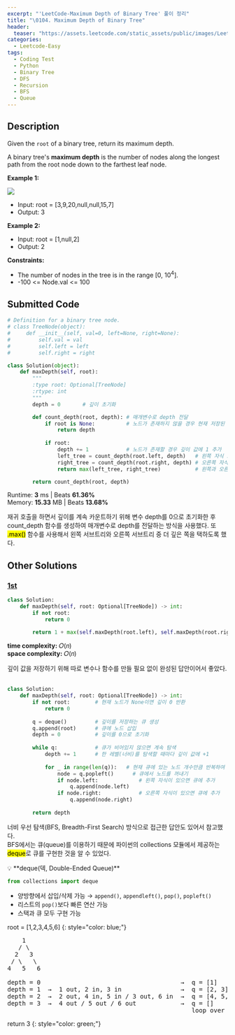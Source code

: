 ```yaml
---
excerpt: "'LeetCode-Maximum Depth of Binary Tree' 풀이 정리"
title: "\0104. Maximum Depth of Binary Tree"
header:
  teaser: "https://assets.leetcode.com/static_assets/public/images/LeetCode_Sharing.png"
categories:
  - Leetcode-Easy
tags:
  - Coding Test
  - Python
  - Binary Tree
  - DFS
  - Recursion
  - BFS
  - Queue
---
```


## <i class="fa-solid fa-file-lines"></i> Description

Given the `root` of a binary tree, return its maximum depth.

A binary tree's **maximum depth** is the number of nodes along the longest path from the root node down to the farthest leaf node.

**Example 1:**

![](https://assets.leetcode.com/uploads/2020/11/26/tmp-tree.jpg)

- Input: root = [3,9,20,null,null,15,7]
- Output: 3

**Example 2:**

- Input: root = [1,null,2]
- Output: 2

**Constraints:**

- The number of nodes in the tree is in the range [0, 10<sup>4</sup>].
- -100 <= Node.val <= 100

## <i class="fa-solid fa-cloud-arrow-up"></i> Submitted Code

```python
# Definition for a binary tree node.
# class TreeNode(object):
#     def __init__(self, val=0, left=None, right=None):
#         self.val = val
#         self.left = left
#         self.right = right

class Solution(object):
    def maxDepth(self, root):
        """
        :type root: Optional[TreeNode]
        :rtype: int
        """
        depth = 0       # 깊이 초기화

        def count_depth(root, depth): # 매개변수로 depth 전달
            if root is None:          # 노드가 존재하지 않을 경우 현재 저장된 깊이 값 그대로 반환
                return depth
            
            if root:
                depth += 1            # 노드가 존재할 경우 깊이 값에 1 추가
                left_tree = count_depth(root.left, depth)   # 왼쪽 자식 노드에서 재귀 호출
                right_tree = count_depth(root.right, depth) # 오른쪽 자식 노드에서 재귀 호출
                return max(left_tree, right_tree)           # 왼쪽과 오른쪽 중 더 큰 깊이 값 반환

        return count_depth(root, depth)
```
<i class="fa-solid fa-clock"></i> Runtime: **3** ms \| Beats **61.36%**    
<i class="fa-solid fa-memory"></i> Memory: **15.33** MB \| Beats **13.68%**

재귀 호출을 하면서 깊이를 계속 카운트하기 위해 변수 depth를 0으로 초기화한 후 count_depth 함수를 생성하여 매개변수로 depth를 전달하는 방식을 사용했다. 또 <mark>.max()</mark> 함수를 사용해서 왼쪽 서브트리와 오른쪽 서브트리 중 더 깊은 쪽을 택하도록 했다.

## <i class="fa-solid fa-flask"></i> Other Solutions

### <a href="https://leetcode.com/problems/maximum-depth-of-binary-tree/solutions/6093733/video-dfs-and-bfs-solution-by-niits-4hmi/" target="_blank">1st</a>

```python
class Solution:
    def maxDepth(self, root: Optional[TreeNode]) -> int:
        if not root:
            return 0
        
        return 1 + max(self.maxDepth(root.left), self.maxDepth(root.right))
```
<i class="fa-solid fa-clock"></i> **time complexity:** 𝑂(𝑛)    
<i class="fa-solid fa-memory"></i> **space complexity:** 𝑂(𝑛)           

깊이 값을 저장하기 위해 따로 변수나 함수를 만들 필요 없이 완성된 답안이어서 좋았다.   
<br>

```python
class Solution:
    def maxDepth(self, root: Optional[TreeNode]) -> int:
        if not root:        # 현재 노드가 None이면 깊이 0 반환
            return 0
        
        q = deque()         # 깊이를 저장하는 큐 생성
        q.append(root)      # 큐에 노드 삽입
        depth = 0           # 깊이를 0으로 초기화
        
        while q:            # 큐가 비어있지 않으면 계속 탐색
            depth += 1      # 한 레벨(너비)를 탐색할 때마다 깊이 값에 +1
            
            for _ in range(len(q)):   # 현재 큐에 있는 노드 개수만큼 반복하여 해당 레벨의 모든 노드 처리
                node = q.popleft()      # 큐에서 노드를 꺼내기
                if node.left:             # 왼쪽 자식이 있으면 큐에 추가
                    q.append(node.left)   
                if node.right:            # 오른쪽 자식이 있으면 큐에 추가
                    q.append(node.right)  
        
        return depth        
```
너비 우선 탐색(BFS, Breadth-First Search) 방식으로 접근한 답안도 있어서 참고했다.   
BFS에서는 큐(queue)를 이용하기 때문에 파이썬의 collections 모듈에서 제공하는 <mark>deque</mark>로 큐를 구현한 것을 알 수 있었다.

<div class="notice--info" markdown="1">
💡 **deque(덱, Double-Ended Queue)**

```python
from collections import deque
```

- 양방향에서 삽입/삭제 가능 → `append()`, `appendleft()`, `pop()`, `popleft()`
- 리스트의 `pop()`보다 빠른 연산 가능
- 스택과 큐 모두 구현 가능
</div>

root = [1,2,3,4,5,6]
{: style="color: blue;"}

<pre>
    1
   / \
  2   3
 / \   \
4   5   6

depth = 0                                      →  q = [1]
depth = 1  →  1 out, 2 in, 3 in                →  q = [2, 3]
depth = 2  →  2 out, 4 in, 5 in / 3 out, 6 in  →  q = [4, 5, 6]
depth = 3  →  4 out / 5 out / 6 out            →  q = []
                                                  loop over
</pre>

return 3
{: style="color: green;"}